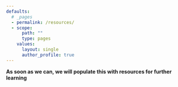 ```yaml
---
defaults:
  # _pages
  - permalink: /resources/
  - scope:
      path: ""
      type: pages
    values:
      layout: single
      author_profile: true
---
```

**As soon as we can, we will populate this with resources for further learning**
